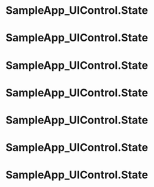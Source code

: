# SampleApp_UIControl.State
# SampleApp_UIControl.State
# SampleApp_UIControl.State
# SampleApp_UIControl.State
# SampleApp_UIControl.State
# SampleApp_UIControl.State
# SampleApp_UIControl.State
